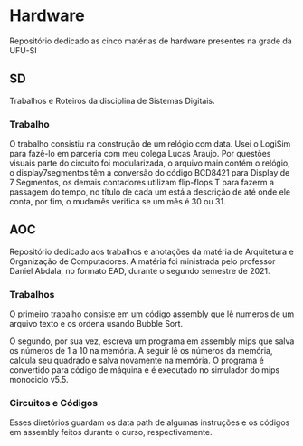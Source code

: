 # Hardware
Repositório dedicado as cinco matérias de hardware presentes na grade da UFU-SI

## SD
Trabalhos e Roteiros da disciplina de Sistemas Digitais.

### Trabalho

O trabalho consistiu na construção de um relógio com data. Usei o LogiSim para fazê-lo em parceria com meu colega Lucas Araujo.
Por questões visuais parte do circuito foi modularizada, o arquivo main contém o relógio, o display7segmentos têm a conversão 
do código BCD8421 para Display de 7 Segmentos, os demais contadores utilizam flip-flops T para fazerm a passagem do tempo, no título 
de cada um está a descrição de até onde ele conta, por fim, o mudamês verifica se um mês é 30 ou 31.

## AOC
Repositório dedicado aos trabalhos e anotações da matéria de Arquitetura e Organização de Computadores.
A matéria foi ministrada pelo professor Daniel Abdala, no formato EAD, durante o segundo semestre de 2021.

### Trabalhos
O primeiro trabalho consiste em um código assembly que lê numeros de um arquivo texto e os ordena usando Bubble Sort.

O segundo, por sua vez, escreva um programa em assembly mips que salva os números de 1 a 10 na memória.
A seguir lê os números da memória, calcula seu quadrado e salva novamente na memória. 
O programa é convertido para código de máquina e é executado no simulador do mips monociclo v5.5.

### Circuitos e Códigos
Esses diretórios guardam os data path de algumas instruções e os códigos em assembly feitos durante
o curso, respectivamente.
